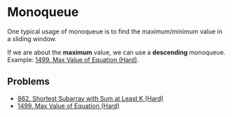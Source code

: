 # Monoqueue

One typical usage of monoqueue is to find the maximum/minimum value in a sliding window.

If we are about the **maximum** value, we can use a **descending** monoqueue. Example: [1499. Max Value of Equation \(Hard\)](https://leetcode.com/problems/max-value-of-equation/).

## Problems

* [862. Shortest Subarray with Sum at Least K \(Hard\)](https://leetcode.com/problems/shortest-subarray-with-sum-at-least-k/)
* [1499. Max Value of Equation \(Hard\)](https://leetcode.com/problems/max-value-of-equation/)

